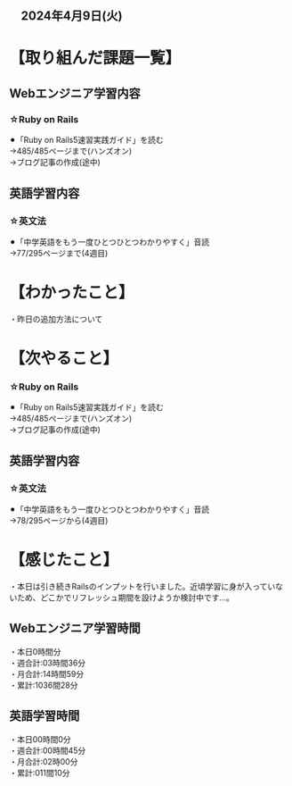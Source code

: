 ## 　2024年4月9日(火)
# 【取り組んだ課題一覧】
## Webエンジニア学習内容
### ☆Ruby on Rails
⚫︎「Ruby on Rails5速習実践ガイド」を読む<br>
→485/485ページまで(ハンズオン)<br>
→ブログ記事の作成(途中)<br>
## 英語学習内容
### ☆英文法
⚫︎「中学英語をもう一度ひとつひとつわかりやすく」音読<br>
→77/295ページまで(4週目)<br>
# 【わかったこと】
・昨日の追加方法について<br>
# 【次やること】
### ☆Ruby on Rails
⚫︎「Ruby on Rails5速習実践ガイド」を読む<br>
→485/485ページまで(ハンズオン)<br>
→ブログ記事の作成(途中)<br>
## 英語学習内容
### ☆英文法
⚫︎「中学英語をもう一度ひとつひとつわかりやすく」音読<br>
→78/295ページから(4週目)<br>
# 【感じたこと】
・本日は引き続きRailsのインプットを行いました。近頃学習に身が入っていないため、どこかでリフレッシュ期間を設けようか検討中です...。<br>
## Webエンジニア学習時間
・本日0時間分<br>
・週合計:03時間36分<br>
・月合計:14時間59分<br>
・累計:1036間28分<br>
## 英語学習時間
・本日00時間0分<br>
・週合計:00時間45分<br>
・月合計:02時00分<br>
・累計:011間10分<br>

